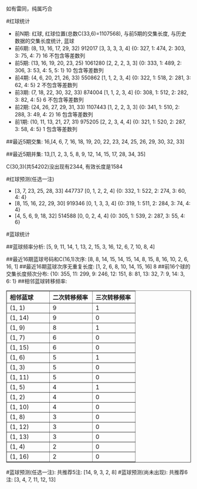 <!-- 
.. title: 双色球2011060期(2011-05-26)数据分析报告
.. slug: slott-2011060-2011-05-26-report
.. date: 2011-05-27 08:00:00 UTC+08:00
.. tags: Lottery
.. link: 
.. description: 
.. type: text
-->

如有雷同，纯属巧合

<!-- TEASER_END-->

#红球统计

- 前N期: 红球, 红球位置(总数C(33,6)=1107568), 与前5期的交集长度, 与历史数据的交集长度统计, 蓝球
- 前6期: (8, 13, 16, 17, 29, 32) 912017 [3, 3, 3, 3, 4] {0: 327, 1: 474, 2: 303, 3: 75, 4: 7} 16 不包含等差数列
- 前5期: (13, 16, 19, 20, 23, 25) 1061280 [2, 2, 2, 3, 3] {0: 333, 1: 489, 2: 306, 3: 53, 4: 5, 5: 1} 10 包含等差数列
- 前4期: (4, 6, 20, 21, 26, 33) 550862 [1, 1, 2, 3, 4] {0: 322, 1: 518, 2: 281, 3: 62, 4: 5} 2 不包含等差数列
- 前3期: (7, 18, 22, 30, 32, 33) 874004 [1, 1, 2, 3, 4] {0: 308, 1: 512, 2: 282, 3: 82, 4: 5} 6 不包含等差数列
- 前2期: (24, 26, 27, 29, 31, 33) 1107443 [1, 2, 2, 3, 3] {0: 341, 1: 510, 2: 288, 3: 49, 4: 2} 16 包含等差数列
- 前1期: (10, 11, 13, 21, 27, 31) 975205 [2, 2, 3, 4, 4] {0: 321, 1: 520, 2: 287, 3: 58, 4: 5} 1 包含等差数列

##最近5期交集:
16,[4, 6, 7, 16, 18, 19, 20, 22, 23, 24, 25, 26, 29, 30, 32, 33]

##最近5期并集:
13,[1, 2, 3, 5, 8, 9, 12, 14, 15, 17, 28, 34, 35]

C(30,3)(共54202)没出现有2344, 
有效长度是1584

#红球预测(任选一注)

- [3, 7, 23, 25, 28, 33] 447737 [0, 1, 2, 2, 4] {0: 332, 1: 522, 2: 274, 3: 60, 4: 4}
- [8, 15, 16, 22, 29, 30] 919346 [0, 1, 3, 3, 4] {0: 319, 1: 511, 2: 284, 3: 74, 4: 4}
- [4, 5, 6, 9, 18, 32] 514588 [0, 0, 2, 4, 4] {0: 305, 1: 539, 2: 287, 3: 55, 4: 6}

#蓝球统计

##蓝球频率分析:
[5, 9, 11, 14, 1, 13, 2, 15, 3, 16, 12, 6, 7, 10, 8, 4]

##最近16期蓝球号码和C(16,1)次序:
[8, 8, 14, 15, 14, 15, 14, 8, 15, 8, 16, 10, 2, 6, 16, 1]
##最近16期蓝球次序无重复长度:
[1, 2, 6, 8, 10, 14, 15, 16] 8
##前16个球的交集长度频次分布:
{10: 355, 11: 299, 9: 246, 12: 151, 8: 81, 13: 32, 7: 9, 14: 3, 6: 1}
##相邻蓝球转移频率:
<table border="1" class="table table-striped dataframe">
  <thead>
    <tr style="text-align: left;">
      <th style="min-width: 100px;">相邻蓝球</th>
      <th style="min-width: 100px;">二次转移频率</th>
      <th style="min-width: 100px;">三次转移频率</th>
    </tr>
  </thead>
  <tbody>
    <tr>
      <td>  (1, 1)</td>
      <td> 9</td>
      <td> 1</td>
    </tr>
    <tr>
      <td> (1, 14)</td>
      <td> 9</td>
      <td> 0</td>
    </tr>
    <tr>
      <td>  (1, 9)</td>
      <td> 8</td>
      <td> 1</td>
    </tr>
    <tr>
      <td>  (1, 7)</td>
      <td> 6</td>
      <td> 0</td>
    </tr>
    <tr>
      <td> (1, 15)</td>
      <td> 6</td>
      <td> 0</td>
    </tr>
    <tr>
      <td>  (1, 6)</td>
      <td> 5</td>
      <td> 1</td>
    </tr>
    <tr>
      <td>  (1, 3)</td>
      <td> 5</td>
      <td> 0</td>
    </tr>
    <tr>
      <td> (1, 11)</td>
      <td> 5</td>
      <td> 0</td>
    </tr>
    <tr>
      <td>  (1, 5)</td>
      <td> 4</td>
      <td> 1</td>
    </tr>
    <tr>
      <td>  (1, 2)</td>
      <td> 4</td>
      <td> 0</td>
    </tr>
    <tr>
      <td> (1, 10)</td>
      <td> 4</td>
      <td> 0</td>
    </tr>
    <tr>
      <td>  (1, 8)</td>
      <td> 3</td>
      <td> 0</td>
    </tr>
    <tr>
      <td> (1, 12)</td>
      <td> 3</td>
      <td> 0</td>
    </tr>
    <tr>
      <td> (1, 13)</td>
      <td> 3</td>
      <td> 0</td>
    </tr>
    <tr>
      <td>  (1, 4)</td>
      <td> 2</td>
      <td> 0</td>
    </tr>
    <tr>
      <td> (1, 16)</td>
      <td> 2</td>
      <td> 0</td>
    </tr>
  </tbody>
</table>
#蓝球预测(任选一注):
共推荐5注: [14, 9, 3, 2, 8]
#蓝球预测(尚未出现):
共推荐6注: [3, 4, 7, 11, 12, 13]

